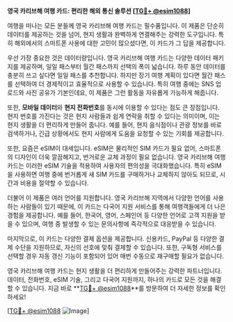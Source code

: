 **영국 카리브해 여행 카드: 편리한 해외 통신 솔루션 [[TG💪+ @esim1088](https://t.me/s/esim1088)]**

여행을 떠나는 모든 분들께 영국 카리브해 여행 카드는 필수품입니다. 이 제품은 단순히 데이터를 제공하는 것을 넘어, 현지 생활과 완벽하게 연결해주는 강력한 도구입니다. 특히 해외에서의 스마트폰 사용에 대한 고민이 많으셨다면, 이 카드가 그 답을 제공합니다.

우선 가장 중요한 것은 데이터량입니다. 영국 카리브해 여행 카드는 다양한 데이터 패키지를 제공하며, 일일 패스부터 월간 패스까지 선택의 폭이 넓습니다. 하루 동안 데이터를 충분히 쓰고 싶다면 일일 패스를 추천합니다. 하지만 장기 여행 계획이 있다면 월간 패스를 선택하여 더 경제적이고 효율적으로 사용할 수 있습니다. 특히 여행 중에는 SNS 업로드와 사진 공유가 기본인데요, 이 제품은 그런 활동을 자유롭게 가능하게 해줍니다.

또한, **모바일 데이터**와 **현지 전화번호**를 동시에 이용할 수 있다는 점도 큰 장점입니다. 현지 번호를 가진다는 것은 현지 사람들과 쉽게 연락을 취할 수 있다는 의미이며, 이는 현지 생활을 더 편리하게 만들어 줍니다. 예를 들어, 현지 음식점이나 관광 정보를 바로 검색하거나, 긴급 상황에서도 현지 사람에게 도움을 요청할 수 있는 기회를 제공합니다.

또한, 요즘은 eSIM이 대세입니다. eSIM은 물리적인 SIM 카드가 필요 없어, 스마트폰의 디자인이 더욱 깔끔해지고, 번거로운 교체 과정이 필요 없습니다. 영국 카리브해 여행 카드는 이러한 eSIM 기술을 적용하여 사용자의 편의성을 극대화했습니다. 특히 eSIM을 사용하면 여행 중에 번거롭게 새 SIM 카드를 구매하거나 교체하지 않아도 되므로, 시간과 비용을 절약할 수 있습니다.

더불어 이 제품은 여러 언어를 지원합니다. 영국 카리브해 지역에서 다양한 언어를 사용하는 사람들이 있기 때문에, 이 카드는 다국어 지원 서비스를 통해 여행객들에게 더 나은 경험을 제공합니다. 예를 들어, 한국어, 영어, 스페인어 등 다양한 언어로 고객 지원을 받을 수 있으며, 여행 중 발생할 수 있는 문의사항에 즉각적으로 대응받을 수 있습니다.

마지막으로, 이 카드는 다양한 결제 옵션을 제공합니다. 신용카드, PayPal 등 다양한 결제 수단을 지원하므로, 자신의 선호에 맞춰 결제할 수 있습니다. 또한, 구독형 서비스를 선택할 경우 자동 갱신 기능이 포함되어 있어 매번 수동으로 재구매할 필요가 없습니다.

영국 카리브해 여행 카드는 현지 생활을 더 편리하게 만들어주는 강력한 파트너입니다. 데이터, 전화번호, eSIM 기술, 그리고 다국어 지원까지, 하나의 카드로 모든 것을 해결할 수 있습니다. 지금 바로 **[TG💪+ @esim1088](https://t.me/s/esim1088)**를 방문하여 더 자세한 정보를 확인하세요! 

[[TG💪+ @esim1088](https://t.me/s/esim1088) ![Image](https://i.postimg.cc/Y0z9fWf4/image.png)]